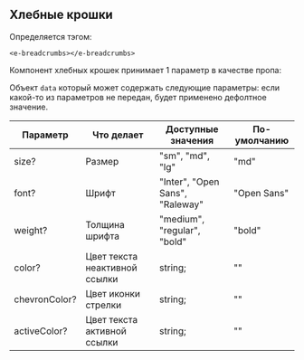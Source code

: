 ## Хлебные крошки

Определяется тэгом:
```vue
<e-breadcrumbs></e-breadcrumbs>
```


Компонент хлебных крошек принимает 1 параметр в качестве пропа:

Объект `data` который может содержать следующие параметры:
если какой-то из параметров не передан, будет применено дефолтное значение.

| Параметр      | Что делает                    | Доступные значения              | По-умолчанию |
| ------------- | ----------------------------- | ------------------------------- |--------------|
| size?         | Размер                        | "sm", "md", "lg"                | "md"         |
| font?         | Шрифт                         | "Inter", "Open Sans", "Raleway" | "Open Sans"  |
| weight?       | Толщина шрифта                | "medium", "regular", "bold"     | "bold"       |
| color?        | Цвет текста неактивной ссылки | string;                         | ""           |
| chevronColor? | Цвет иконки стрелки           | string;                         | ""           |
| activeColor?  | Цвет текста активной ссылки   | string;                         | ""           |